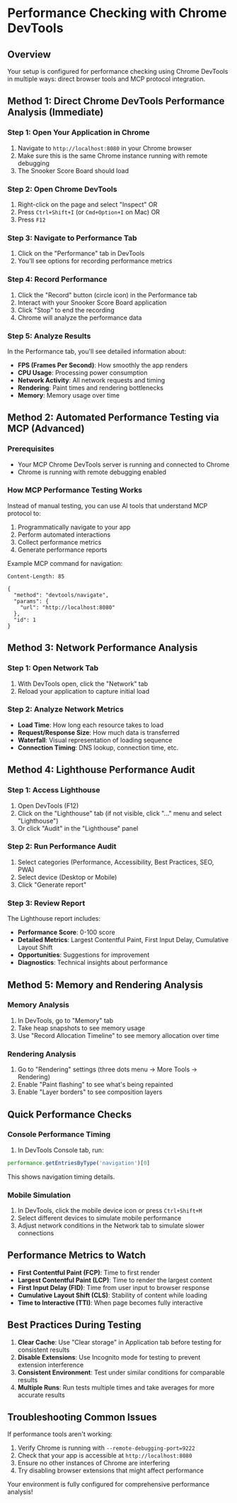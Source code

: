 # Performance Checking with Chrome DevTools

## Overview
Your setup is configured for performance checking using Chrome DevTools in multiple ways: direct browser tools and MCP protocol integration.

## Method 1: Direct Chrome DevTools Performance Analysis (Immediate)

### Step 1: Open Your Application in Chrome
1. Navigate to `http://localhost:8080` in your Chrome browser
2. Make sure this is the same Chrome instance running with remote debugging
3. The Snooker Score Board should load

### Step 2: Open Chrome DevTools
1. Right-click on the page and select "Inspect" OR
2. Press `Ctrl+Shift+I` (or `Cmd+Option+I` on Mac) OR
3. Press `F12`

### Step 3: Navigate to Performance Tab
1. Click on the "Performance" tab in DevTools
2. You'll see options for recording performance metrics

### Step 4: Record Performance
1. Click the "Record" button (circle icon) in the Performance tab
2. Interact with your Snooker Score Board application
3. Click "Stop" to end the recording
4. Chrome will analyze the performance data

### Step 5: Analyze Results
In the Performance tab, you'll see detailed information about:
- **FPS (Frames Per Second)**: How smoothly the app renders
- **CPU Usage**: Processing power consumption
- **Network Activity**: All network requests and timing
- **Rendering**: Paint times and rendering bottlenecks
- **Memory**: Memory usage over time

## Method 2: Automated Performance Testing via MCP (Advanced)

### Prerequisites
- Your MCP Chrome DevTools server is running and connected to Chrome
- Chrome is running with remote debugging enabled

### How MCP Performance Testing Works
Instead of manual testing, you can use AI tools that understand MCP protocol to:
1. Programmatically navigate to your app
2. Perform automated interactions
3. Collect performance metrics
4. Generate performance reports

Example MCP command for navigation:
```
Content-Length: 85

{
  "method": "devtools/navigate",
  "params": {
    "url": "http://localhost:8080"
  },
  "id": 1
}
```

## Method 3: Network Performance Analysis

### Step 1: Open Network Tab
1. With DevTools open, click the "Network" tab
2. Reload your application to capture initial load

### Step 2: Analyze Network Metrics
- **Load Time**: How long each resource takes to load
- **Request/Response Size**: How much data is transferred
- **Waterfall**: Visual representation of loading sequence
- **Connection Timing**: DNS lookup, connection time, etc.

## Method 4: Lighthouse Performance Audit

### Step 1: Access Lighthouse
1. Open DevTools (F12)
2. Click on the "Lighthouse" tab (if not visible, click "..." menu and select "Lighthouse")
3. Or click "Audit" in the "Lighthouse" panel

### Step 2: Run Performance Audit
1. Select categories (Performance, Accessibility, Best Practices, SEO, PWA)
2. Select device (Desktop or Mobile)
3. Click "Generate report"

### Step 3: Review Report
The Lighthouse report includes:
- **Performance Score**: 0-100 score
- **Detailed Metrics**: Largest Contentful Paint, First Input Delay, Cumulative Layout Shift
- **Opportunities**: Suggestions for improvement
- **Diagnostics**: Technical insights about performance

## Method 5: Memory and Rendering Analysis

### Memory Analysis
1. In DevTools, go to "Memory" tab
2. Take heap snapshots to see memory usage
3. Use "Record Allocation Timeline" to see memory allocation over time

### Rendering Analysis
1. Go to "Rendering" settings (three dots menu → More Tools → Rendering)
2. Enable "Paint flashing" to see what's being repainted
3. Enable "Layer borders" to see composition layers

## Quick Performance Checks

### Console Performance Timing
1. In DevTools Console tab, run:
```javascript
performance.getEntriesByType('navigation')[0]
```
This shows navigation timing details.

### Mobile Simulation
1. In DevTools, click the mobile device icon or press `Ctrl+Shift+M`
2. Select different devices to simulate mobile performance
3. Adjust network conditions in the Network tab to simulate slower connections

## Performance Metrics to Watch

- **First Contentful Paint (FCP)**: Time to first render
- **Largest Contentful Paint (LCP)**: Time to render the largest content
- **First Input Delay (FID)**: Time from user input to browser response
- **Cumulative Layout Shift (CLS)**: Stability of content while loading
- **Time to Interactive (TTI)**: When page becomes fully interactive

## Best Practices During Testing

1. **Clear Cache**: Use "Clear storage" in Application tab before testing for consistent results
2. **Disable Extensions**: Use Incognito mode for testing to prevent extension interference
3. **Consistent Environment**: Test under similar conditions for comparable results
4. **Multiple Runs**: Run tests multiple times and take averages for more accurate results

## Troubleshooting Common Issues

If performance tools aren't working:
1. Verify Chrome is running with `--remote-debugging-port=9222`
2. Check that your app is accessible at `http://localhost:8080`
3. Ensure no other instances of Chrome are interfering
4. Try disabling browser extensions that might affect performance

Your environment is fully configured for comprehensive performance analysis!